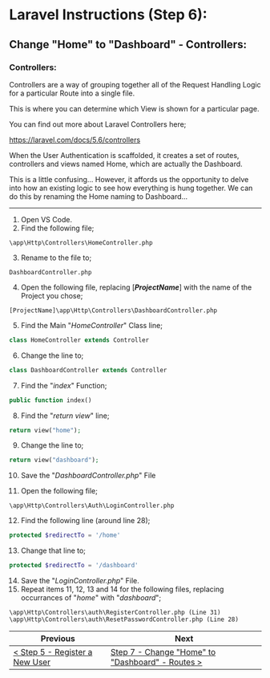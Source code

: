# Laravel Instructions (Step 6):

## Change "Home" to "Dashboard" - Controllers:

### Controllers:

Controllers are a way of grouping together all of the Request Handling Logic for a particular Route into a single file. 

This is where you can determine which View is shown for a particular page.

You can find out more about Laravel Controllers here;

https://laravel.com/docs/5.6/controllers

When the User Authentication is scaffolded, it creates a set of routes, controllers and views named Home, which are actually the Dashboard. 

This is a little confusing... However, it affords us the opportunity to delve into how an existing logic to see how everything is hung together. We can do this by renaming the Home naming to Dashboard...

---

1. Open VS Code.
2. Find the following file;

```
\app\Http\Controllers\HomeController.php
```

3. Rename to the file to;

```
DashboardController.php
```

4. Open the following file, replacing [**_ProjectName_**] with the name of the Project you chose;

```
[ProjectName]\app\Http\Controllers\DashboardController.php
```

5. Find the Main "_HomeController_" Class line;

```PHP
class HomeController extends Controller
```

6. Change the line to;

```PHP
class DashboardController extends Controller
```

7. Find the "_index_" Function;

```PHP
public function index()
```

8. Find the "_return view_" line;

```PHP
return view("home");
```

9. Change the line to;

```PHP
return view("dashboard");
```

10. Save the "_DashboardController.php_" File

11. Open the following file;

```
\app\Http\Controllers\Auth\LoginController.php
```

12. Find the following line (around line 28);

```PHP
protected $redirectTo = '/home'
```

13. Change that line to;

```PHP
protected $redirectTo = '/dashboard'
```

14. Save the "_LoginController.php_" File.
15. Repeat items 11, 12, 13 and 14 for the following files, replacing occurrances of "_home_" with "_dashboard_";

```
\app\Http\Controllers\auth\RegisterController.php (Line 31)
\app\Http\Controllers\auth\ResetPasswordController.php (Line 28)
```

| Previous | Next |
| -------- | ---- |
| [< Step 5 - Register a New User](laravel-5.md) | [Step 7 - Change "Home" to "Dashboard" - Routes >](laravel-7.md) |
